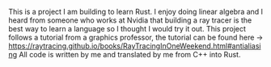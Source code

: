 This is a project I am building to learn Rust. 
I enjoy doing linear algebra and I heard from someone who works at Nvidia that building a ray tracer is the best way to learn a language so I thought I would try it out.
This project follows a tutorial from a graphics professor, the tutorial can be found here -> https://raytracing.github.io/books/RayTracingInOneWeekend.html#antialiasing
All code is written by me and translated by me from C++ into Rust.
